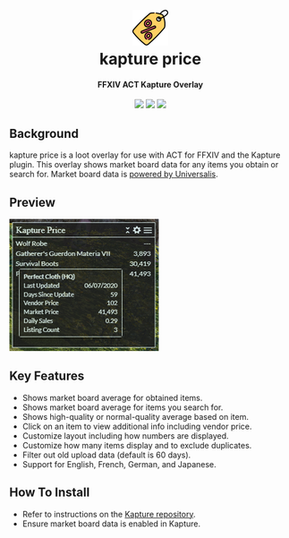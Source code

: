 <h1 align="center">
  <br><a href="https://github.com/kalilistic/kapture-price-overlay"><img src="img/bannerIcon.png"></a>
  <br>kapture price<br>
</h1>
<h4 align="center">FFXIV ACT Kapture Overlay</h4>
<p align="center">
  <a href="https://kalilistic.github.io/kapture-price-overlay"><img src="https://img.shields.io/website?down_color=red&down_message=offline&label=overlay&up_color=brightgreen&up_message=online&url=https%3A%2F%2Fkalilistic.github.io%2Fkapture-price-overlay"></a>
  <a href="https://github.com/kalilistic/kapture-price-overlay/blob/master/LICENSE"><img src="https://img.shields.io/github/license/kalilistic/kapture-price-overlay?color=lightgrey"></a>
  <a href="https://discord.gg/ftn4k7x"><img src="https://img.shields.io/badge/chat-on%20discord-7289da.svg"></a>
</p>

## Background

kapture price is a loot overlay for use with ACT for FFXIV and the Kapture plugin. This overlay shows market board data for any items you obtain or search for. Market board data is <a href="https://universalis.app/">powered by Universalis</a>.

## Preview

![image](img/demo.png)

## Key Features

* Shows market board average for obtained items.
* Shows market board average for items you search for.
* Shows high-quality or normal-quality average based on item.
* Click on an item to view additional info including vendor price.
* Customize layout including how numbers are displayed.
* Customize how many items display and to exclude duplicates.
* Filter out old upload data (default is 60 days).
* Support for English, French, German, and Japanese.

## How To Install

* Refer to instructions on the <a href="https://github.com/kalilistic/kapture">Kapture repository</a>.
* Ensure market board data is enabled in Kapture.
